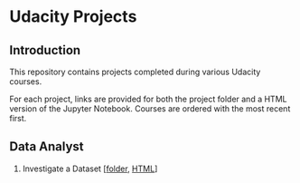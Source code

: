 # Udacity Projects

## Introduction
This repository contains projects completed during various Udacity courses.

For each project, links are provided for both the project folder and a HTML version of the Jupyter Notebook. Courses are ordered with the most recent first. 

## Data Analyst
1. Investigate a Dataset [[folder](<https://github.com/mattljones/udacity-projects/tree/main/Data%20Analyst/1%20-%20Investigate%20a%20Dataset>), [HTML](<https://htmlpreview.github.io/?https://github.com/mattljones/udacity-projects/blob/main/Data%20Analyst/1%20-%20Investigate%20a%20Dataset/project_investigate_a_dataset.html>)]
